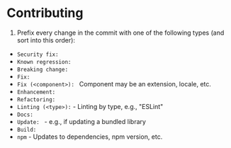 # Contributing

1. Prefix every change in the commit with one of the following types (and
  sort into this order):
  - `Security fix: `
  - `Known regression: `
  - `Breaking change: `
  - `Fix: `
  - `Fix (<component>): ` Component may be an extension, locale, etc.
  - `Enhancement: `
  - `Refactoring: `
  - `Linting (<type>):` - Linting by type, e.g., "ESLint"
  - `Docs: `
  - `Update: ` - e.g., if updating a bundled library
  - `Build: `
  - `npm` - Updates to dependencies, npm version, etc.
